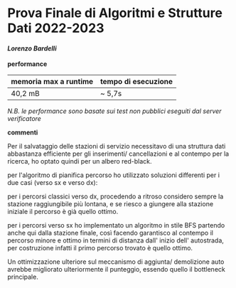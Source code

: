 # Prova Finale di Algoritmi e Strutture Dati 2022-2023

#### ***Lorenzo Bardelli***

**performance**

| memoria max a runtime | tempo di esecuzione |
| --------------------- | ------------------- |
|  40,2 mB               | ~ 5,7s             |

*N.B. le performance sono basate sui test non pubblici eseguiti dal server verificatore*

**commenti**

Per il salvataggio delle stazioni di servizio necessitavo di una struttura dati abbastanza efficiente per gli inserimenti/ cancellazioni e al contempo per la ricerca, ho optato quindi per un albero red-black. 

per l'algoritmo di pianifica percorso ho utilizzato soluzioni differenti per i due casi (verso sx e verso dx):

per i percorsi classici verso dx, procedendo a ritroso considero sempre la stazione raggiungibile più lontana, e se riesco a giungere alla stazione iniziale il percorso è già quello ottimo.

per i percorsi verso sx ho implementato un algoritmo in stile BFS partendo anche qui dalla stazione finale, così facendo garantisco al contempo il percorso minore e ottimo in termini di distanza dall' inizio dell' autostrada, per costruzione infatti il primo percorso trovato è quello ottimo.

Un ottimizzazione ulteriore sul meccanismo di aggiunta/ demolizione auto avrebbe migliorato ulteriormente il punteggio, essendo quello il bottleneck principale.
